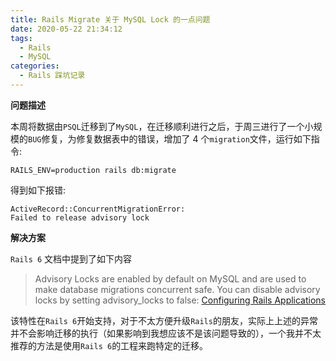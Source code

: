 ```yaml
---
title: Rails Migrate 关于 MySQL Lock 的一点问题
date: 2020-05-22 21:34:12
tags:
  - Rails
  - MySQL
categories:
  - Rails 踩坑记录
---
```

**问题描述**

本周将数据由`PSQL`迁移到了`MySQL`，在迁移顺利进行之后，于周三进行了一个小规模的`BUG`修复，为修复数据表中的错误，增加了 4 个`migration`文件，运行如下指令:
~~~ shell
RAILS_ENV=production rails db:migrate
~~~

得到如下报错:
~~~ log
ActiveRecord::ConcurrentMigrationError:
Failed to release advisory lock
~~~

**解决方案**

`Rails 6` 文档中提到了如下内容
> Advisory Locks are enabled by default on MySQL and are used to make database migrations concurrent safe. You can disable advisory locks by setting advisory_locks to false:
> [Configuring Rails Applications](https://edgeguides.rubyonrails.org/configuring.html#configuring-a-mysql-or-mariadb-database)

该特性在`Rails 6`开始支持，对于不太方便升级`Rails`的朋友，实际上上述的异常并不会影响迁移的执行（如果影响到我想应该不是该问题导致的），一个我并不太推荐的方法是使用`Rails 6`的工程来跑特定的迁移。
